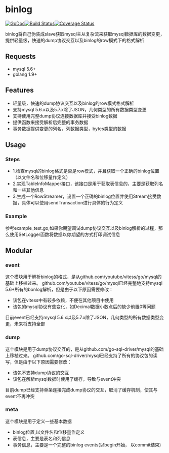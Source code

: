 # binlog

[![GoDoc][doc-img]][doc][![Build Status][ci-img]][ci][![Coverage Status][cov-img]][cov]

binlog将自己伪装成slave获取mysql主从复杂流来获取mysql数据库的数据变更，提供轻量级，快速的dump协议交互以及binlog的row模式下的格式解析

## Requests
+ mysql 5.6+
+ golang 1.9+

## Features
+ 轻量级，快速的dump协议交互以及binlog的row模式格式解析
+ 支持mysql 5.6.x以及5.7.x除了JSON，几何类型的所有数据类型变更
+ 支持使用完整dump协议连接数据库并接受binlog数据
+ 提供函数来接受解析后完整的事务数据
+ 事务数据提供变更的列名，列数据类型，bytes类型的数据

## Usage
### Steps
+ 1.检查mysql的binlog格式是否是row模式，并且获取一个正确的binlog位置（以文件名和位移量作定义）
+ 2.实现TableInfoMapper接口，该接口是用于获取表信息的，主要是获取列名和一些其他信息
+ 3.生成一个RowStreamer，设置一个正确的binlog位置并使用Stream接受数据，具体可以使用sendTransaction进行具体的行为定义

### Example
参考example_test.go,如果你期望调试dump协议交互以及binlog解析的过程，那么使用SetLogger函数将数据以你期望的方式打印调试信息

## Modular
### event
这个模块用于解析binlog的格式，是从github.com/youtube/vitess/go/mysql的基础上移植过来。
github.com/youtube/vitess/go/mysql已经完整地支持mysql 5.6+所有的bonlog解析，但是由于以下原因需要修改：
+ 该包在vitess中有较多依赖，不便在其他项目中使用
+ 该包的mysql协议有些变化，如Decimal数据小数点后的缺少前置0等问题

目前event已经支持mysql 5.6.x以及5.7.x除了JSON，几何类型的所有数据类型变更，未来将支持全部

### dump
这个模块是用于dump协议交互的，是从github.com/go-sql-driver/mysql的基础上移植过来。
github.com/go-sql-driver/mysql已经支持了所有的协议包的读写，但是由于以下原因需要修改：
+ 该包不支持dump协议的交互
+ 该包在解析mysql数据时使用了缓存，导致与event冲突

目前dump已经支持单条连接完成dump协议的交互，取消了缓存机制，使其与event不再冲突

### meta
这个模块是用于定义一些基本数据
+ binlog位置,以文件名和位移量作定义
+ 表信息，主要是表名和列信息
+ 事务信息，主要是一个完整的binlog events(以begin开始， 以commit结束)

[doc-img]: https://godoc.org/github.com/onlyac0611/binlog?status.svg
[doc]: https://godoc.org/github.com/onlyac0611/binlog
[ci-img]: https://travis-ci.com/onlyac0611/binlog.svg?branch=master
[ci]: https://travis-ci.com/onlyac0611/binlog
[cov-img]: https://coveralls.io/repos/github/onlyac0611/binlog/badge.svg?branch=master
[cov]: https://coveralls.io/github/onlyac0611/binlog?branch=master